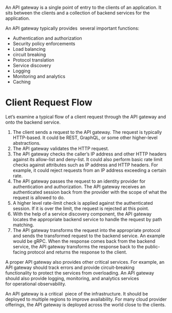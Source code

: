 
An API gateway is a single point of entry to the clients of an application. It sits between the clients and a collection of backend services for the application.

An API gateway typically provides  several important functions:
- Authentication and authorization
- Security policy enforcements
- Load balancing
- circuit breaking
- Protocol translation
- Service discovery
- Logging
- Monitoring and analytics
- Caching

# Client Request Flow

Let’s examine a typical flow of a client request through the API gateway and onto the backend service.
1. The client sends a request to the API gateway. The request is typically HTTP-based. It could be REST, GraphQL, or some other higher-level abstractions.
2. The API gateway validates the HTTP request.
3. The API gateway checks the caller’s IP address and other HTTP headers against its allow-list and deny-list. It could also perform basic rate limit checks against attributes such as IP address and HTTP headers. For example, it could reject requests from an IP address exceeding a certain rate.
4. The API gateway passes the request to an identity provider for authentication and authorization. The API gateway receives an authenticated session back from the provider with the scope of what the request is allowed to do.
5. A higher level rate-limit check is applied against the authenticated session. If it is over the limit, the request is rejected at this point.
6. With the help of a service discovery component, the API gateway locates the appropriate backend service to handle the request by path matching.
7. The API gateway transforms the request into the appropriate protocol and sends the transformed request to the backend service. An example would be gRPC. When the response comes back from the backend service, the API gateway transforms the response back to the public-facing protocol and returns the response to the client.

A proper API gateway also provides other critical services. For example, an API gateway should track errors and provide circuit-breaking functionality to protect the services from overloading. An API gateway should also provide logging, monitoring, and analytics services for operational observability.

An API gateway is a critical  piece of the infrastructure. It should be deployed to multiple regions to improve availability. For many cloud provider offerings, the API gateway is deployed across the world close to the clients.


